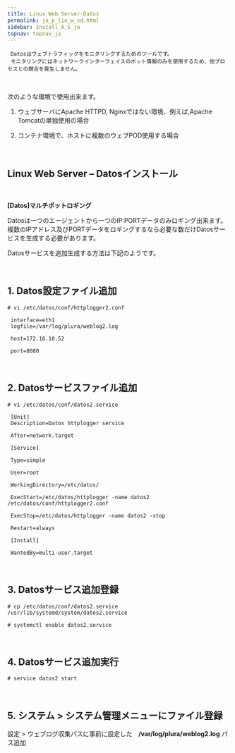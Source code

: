 ```yaml
---
title: Linux Web Server-Datos
permalink: ja_p_lin_w_sd.html
sidebar: Install_A_S_ja
topnav: topnav_ja
---
```



     Datosはウェブトラフィックをモニタリングするためのツールです。
     モニタリングにはネットワークインターフェイスのポット情報のみを使用するため、他プロセスとの競合を発生しません。

<br />

次のような環境で使用出来ます。

1) ウェブサーバにApache HTTPD, Nginxではない環境、例えば,Apache Tomcatの単独使用の場合

2) コンテナ環境で、ホストに複数のウェブPOD使用する場合

<br />

## Linux Web Server – Datosインストール<!-- 映像 -->

<!-- <style>.embed-container { position: relative; padding-bottom: 56.25%; height: 0; overflow: hidden; max-width: 100%; } .embed-container iframe, .embed-container object, .embed-container embed { position: absolute; top: 0; left: 0; width: 100%; height: 100%; }</style><div class='embed-container'><iframe src='https://www.youtube.com/embed/TqDUR002tt0' frameborder='0' allowfullscreen></iframe></div> -->

<br />

__[Datos]マルチポットロギング__


Datosは一つのエージェントから一つのIP:PORTデータのみロギング出来ます。
複数のIPアドレス及びPORTデータをロギングするなら必要な数だけDatosサービスを生成する必要があります。

Datosサービスを追加生成する方法は下記のようです。

<br />

## 1. Datos設定ファイル追加

`# vi /etc/datos/conf/httplogger2.conf`

     interface=eth1
     logfile=/var/log/plura/weblog2.log

     host=172.16.10.52

     port=8080

<br />

## 2. Datosサービスファイル追加
`# vi /etc/datos/conf/datos2.service`

     [Unit]
     Description=Datos httplogger service

     After=network.target

     [Service]

     Type=simple

     User=root

     WorkingDirectory=/etc/datos/

     ExecStart=/etc/datos/httplogger -name datos2 /etc/datos/conf/httplogger2.conf

     ExecStop=/etc/datos/httplogger -name datos2 -stop

     Restart=always

     [Install]

     WantedBy=multi-user.target

<br />

## 3. Datosサービス追加登録

`# cp /etc/datos/conf/datos2.service /usr/lib/systemd/system/datos2.service`

`# systemctl enable datos2.service`

<br />

## 4. Datosサービス追加実行
     
`# service datos2 start`

<br />

## 5. システム > システム管理メニューにファイル登録

設定 > ウェブログ収集パスに事前に設定した　__/var/log/plura/weblog2.log__ パス追加

<!-- [![image](/docs/images/Ins_G/Linux_WebServer_Datos/webserver_datos.png)](/docs/images/Ins_G/Linux_WebServer_Datos/webserver_datos.png){:target="_blank"} -->